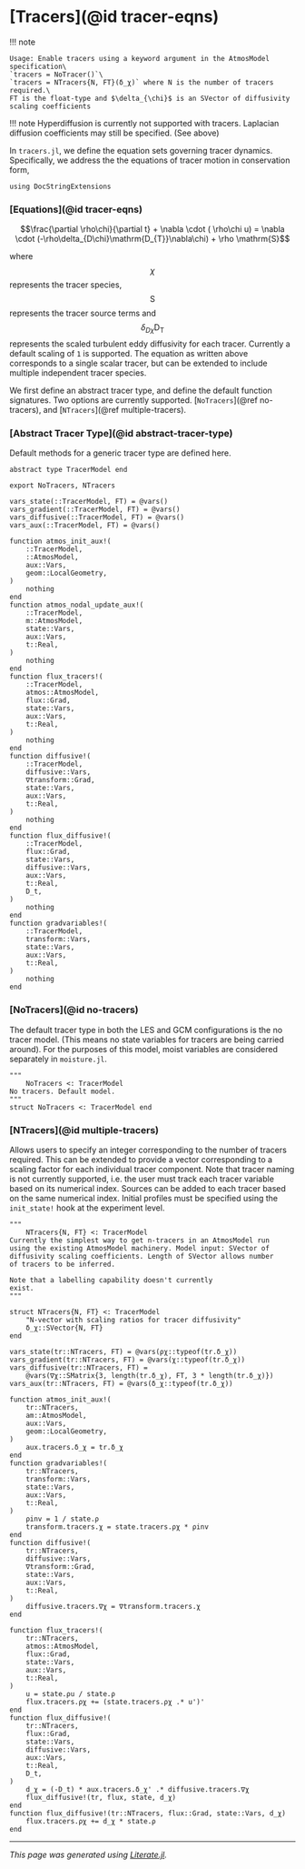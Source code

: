 # [Tracers](@id tracer-eqns)

!!! note

    Usage: Enable tracers using a keyword argument in the AtmosModel specification\
    `tracers = NoTracer()`\
    `tracers = NTracers{N, FT}(δ_χ)` where N is the number of tracers required.\
    FT is the float-type and $\delta_{\chi}$ is an SVector of diffusivity scaling coefficients

!!! note
    Hyperdiffusion is currently not supported with tracers. Laplacian diffusion coefficients
    may still be specified. (See above)


In `tracers.jl`, we define the equation sets governing
tracer dynamics. Specifically, we address the the equations
of tracer motion in conservation form,

```@example tracers
using DocStringExtensions
```

### [Equations](@id tracer-eqns)
```math
\frac{\partial \rho\chi}{\partial t} +  \nabla \cdot ( \rho\chi u) = \nabla \cdot (-\rho\delta_{D\chi}\mathrm{D_{T}}\nabla\chi) + \rho \mathrm{S}
```
where  $$\chi$$ represents the tracer species, $$\mathrm{S}$$ represents the tracer source terms and $$\delta_{D\chi} \mathrm{D_{T}}$$ represents the scaled turbulent eddy diffusivity for each tracer.
Currently a default scaling of `1` is supported.
The equation as written above corresponds to a single scalar tracer, but can be extended to include
multiple independent tracer species.

We first define an abstract tracer type, and define the
default function signatures. Two options are currently
supported. [`NoTracers`](@ref no-tracers),
and [`NTracers`](@ref multiple-tracers).

### [Abstract Tracer Type](@id abstract-tracer-type)

Default methods for a generic tracer type are defined here.

```@example tracers
abstract type TracerModel end

export NoTracers, NTracers

vars_state(::TracerModel, FT) = @vars()
vars_gradient(::TracerModel, FT) = @vars()
vars_diffusive(::TracerModel, FT) = @vars()
vars_aux(::TracerModel, FT) = @vars()

function atmos_init_aux!(
    ::TracerModel,
    ::AtmosModel,
    aux::Vars,
    geom::LocalGeometry,
)
    nothing
end
function atmos_nodal_update_aux!(
    ::TracerModel,
    m::AtmosModel,
    state::Vars,
    aux::Vars,
    t::Real,
)
    nothing
end
function flux_tracers!(
    ::TracerModel,
    atmos::AtmosModel,
    flux::Grad,
    state::Vars,
    aux::Vars,
    t::Real,
)
    nothing
end
function diffusive!(
    ::TracerModel,
    diffusive::Vars,
    ∇transform::Grad,
    state::Vars,
    aux::Vars,
    t::Real,
)
    nothing
end
function flux_diffusive!(
    ::TracerModel,
    flux::Grad,
    state::Vars,
    diffusive::Vars,
    aux::Vars,
    t::Real,
    D_t,
)
    nothing
end
function gradvariables!(
    ::TracerModel,
    transform::Vars,
    state::Vars,
    aux::Vars,
    t::Real,
)
    nothing
end
```

### [NoTracers](@id no-tracers)
The default tracer type in both the LES and GCM configurations is the
no tracer model. (This means no state variables for tracers are being
carried around). For the purposes of this model, moist variables are
considered separately in `moisture.jl`.

```@example tracers
"""
    NoTracers <: TracerModel
No tracers. Default model.
"""
struct NoTracers <: TracerModel end
```

### [NTracers](@id multiple-tracers)
Allows users to specify an integer corresponding to the number of
tracers required. This can be extended to provide a vector
corresponding to a scaling factor for each individual tracer
component. Note that tracer naming is not currently supported,
i.e. the user must track each tracer variable based on its
numerical index. Sources can be added to each tracer based on the
same numerical index. Initial profiles must be specified using the
`init_state!` hook at the experiment level.

```@example tracers
"""
    NTracers{N, FT} <: TracerModel
Currently the simplest way to get n-tracers in an AtmosModel run
using the existing AtmosModel machinery. Model input: SVector of
diffusivity scaling coefficients. Length of SVector allows number
of tracers to be inferred.

Note that a labelling capability doesn't currently
exist.
"""

struct NTracers{N, FT} <: TracerModel
    "N-vector with scaling ratios for tracer diffusivity"
    δ_χ::SVector{N, FT}
end

vars_state(tr::NTracers, FT) = @vars(ρχ::typeof(tr.δ_χ))
vars_gradient(tr::NTracers, FT) = @vars(χ::typeof(tr.δ_χ))
vars_diffusive(tr::NTracers, FT) =
    @vars(∇χ::SMatrix{3, length(tr.δ_χ), FT, 3 * length(tr.δ_χ)})
vars_aux(tr::NTracers, FT) = @vars(δ_χ::typeof(tr.δ_χ))

function atmos_init_aux!(
    tr::NTracers,
    am::AtmosModel,
    aux::Vars,
    geom::LocalGeometry,
)
    aux.tracers.δ_χ = tr.δ_χ
end
function gradvariables!(
    tr::NTracers,
    transform::Vars,
    state::Vars,
    aux::Vars,
    t::Real,
)
    ρinv = 1 / state.ρ
    transform.tracers.χ = state.tracers.ρχ * ρinv
end
function diffusive!(
    tr::NTracers,
    diffusive::Vars,
    ∇transform::Grad,
    state::Vars,
    aux::Vars,
    t::Real,
)
    diffusive.tracers.∇χ = ∇transform.tracers.χ
end

function flux_tracers!(
    tr::NTracers,
    atmos::AtmosModel,
    flux::Grad,
    state::Vars,
    aux::Vars,
    t::Real,
)
    u = state.ρu / state.ρ
    flux.tracers.ρχ += (state.tracers.ρχ .* u')'
end
function flux_diffusive!(
    tr::NTracers,
    flux::Grad,
    state::Vars,
    diffusive::Vars,
    aux::Vars,
    t::Real,
    D_t,
)
    d_χ = (-D_t) * aux.tracers.δ_χ' .* diffusive.tracers.∇χ
    flux_diffusive!(tr, flux, state, d_χ)
end
function flux_diffusive!(tr::NTracers, flux::Grad, state::Vars, d_χ)
    flux.tracers.ρχ += d_χ * state.ρ
end
```

---

*This page was generated using [Literate.jl](https://github.com/fredrikekre/Literate.jl).*

